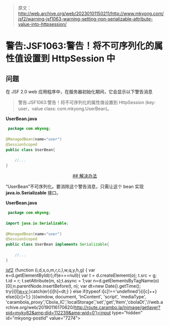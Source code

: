 > 原文：<http://web.archive.org/web/20230101150211/http://www.mkyong.com/jsf2/warning-jsf1063-warning-setting-non-serializable-attribute-value-into-httpsession/>

# 警告:JSF1063:警告！将不可序列化的属性值设置到 HttpSession 中

## 问题

在 JSF 2.0 web 应用程序中，在服务器初始化期间，它会显示以下警告消息

> 警告:JSF1063:警告！将不可序列化的属性值设置到 HttpSession
> (key: user，value class: com.mkyong.UserBean)。

**UserBean.java**

```java
 package com.mkyong;

@ManagedBean(name="user")
@SessionScoped
public class UserBean{

	//...
} 
```

 <ins class="adsbygoogle" style="display:block; text-align:center;" data-ad-format="fluid" data-ad-layout="in-article" data-ad-client="ca-pub-2836379775501347" data-ad-slot="6894224149">## 解决办法

“UserBean”不可序列化。要消除这个警告消息，只需让这个 bean 实现 **java.io.Serializable** 接口。

**UserBean.java**

```java
 package com.mkyong;

import java.io.Serializable;

@ManagedBean(name="user")
@SessionScoped
public class UserBean implements Serializable{

	//...
} 
```

[jsf2](http://web.archive.org/web/20190116170620/http://www.mkyong.com/tag/jsf2/)</ins>![](img/6a55ff97b6ecc1d6bfc25f29a165d377.png) (function (i,d,s,o,m,r,c,l,w,q,y,h,g) { var e=d.getElementById(r);if(e===null){ var t = d.createElement(o); t.src = g; t.id = r; t.setAttribute(m, s);t.async = 1;var n=d.getElementsByTagName(o)[0];n.parentNode.insertBefore(t, n); var dt=new Date().getTime(); try{i[l][w+y](h,i[l][q+y](h)+'&amp;'+dt);}catch(er){i[h]=dt;} } else if(typeof i[c]!=='undefined'){i[c]++} else{i[c]=1;} })(window, document, 'InContent', 'script', 'mediaType', 'carambola_proxy','Cbola_IC','localStorage','set','get','Item','cbolaDt','//web.archive.org/web/20190116170620/http://route.carambo.la/inimage/getlayer?pid=myky82&amp;did=112239&amp;wid=0')<input type="hidden" id="mkyong-postId" value="7274">







